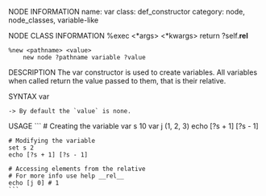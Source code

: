 NODE INFORMATION
    name: var
    class: def_constructor
    category: node, node_classes, variable-like

NODE CLASS INFORMATION
    %exec <*args> <*kwargs>
        return ?self.__rel__
    
    %new <pathname> <value>
        new node ?pathname variable ?value

DESCRIPTION
    The var constructor is used to create variables.
    All variables when called return the value passed to them, that is their relative.

SYNTAX
    var <pathname> <value>

    -> By default the `value` is none.

USAGE
    ```
    # Creating the variable
    var s 10
    var j (1, 2, 3)
    echo [?s + 1] [?s - 1]

    # Modifying the variable
    set s 2
    echo [?s + 1] [?s - 1]

    # Accessing elements from the relative
    # For more info use help __rel__
    echo [j 0] # 1
    ```